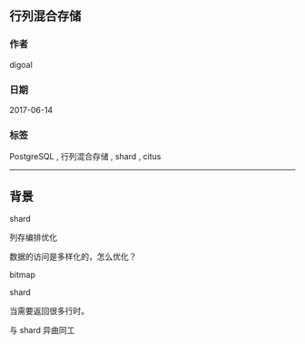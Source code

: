 ## 行列混合存储
      
### 作者      
digoal      
      
### 日期      
2017-06-14      
      
### 标签      
PostgreSQL , 行列混合存储 , shard , citus   
      
----      
      
## 背景 


shard  
  
  
  
列存编排优化  
  
数据的访问是多样化的，怎么优化？  
  
bitmap  
  
shard  

当需要返回很多行时。


与 shard 异曲同工



